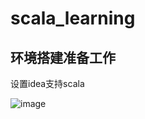 # scala_learning
## 环境搭建准备工作
设置idea支持scala

![image](F:\git_code\scala_learning\src\main\resources\screenshoots\01.png) 

